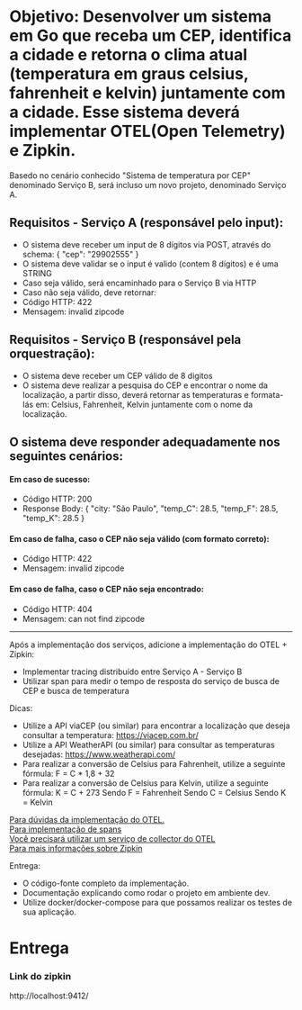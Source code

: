 # Objetivo: Desenvolver um sistema em Go que receba um CEP, identifica a cidade e retorna o clima atual (temperatura em graus celsius, fahrenheit e kelvin) juntamente com a cidade. Esse sistema deverá implementar OTEL(Open Telemetry) e Zipkin.

Basedo no cenário conhecido "Sistema de temperatura por CEP" denominado Serviço B, será incluso um novo projeto, denominado Serviço A.

## Requisitos - Serviço A (responsável pelo input):
* O sistema deve receber um input de 8 dígitos via POST, através do schema:  { "cep": "29902555" }
* O sistema deve validar se o input é valido (contem 8 dígitos) e é uma STRING
* Caso seja válido, será encaminhado para o Serviço B via HTTP
* Caso não seja válido, deve retornar:
* Código HTTP: 422
* Mensagem: invalid zipcode


## Requisitos - Serviço B (responsável pela orquestração):
* O sistema deve receber um CEP válido de 8 digitos
* O sistema deve realizar a pesquisa do CEP e encontrar o nome da localização, a partir disso, deverá retornar as temperaturas e formata-lás em: Celsius, Fahrenheit, Kelvin juntamente com o nome da localização.

## O sistema deve responder adequadamente nos seguintes cenários:

#### Em caso de sucesso:
- Código HTTP: 200
- Response Body: { "city: "São Paulo", "temp_C": 28.5, "temp_F": 28.5, "temp_K": 28.5 }

#### Em caso de falha, caso o CEP não seja válido (com formato correto):
- Código HTTP: 422
- Mensagem: invalid zipcode

#### ​​​Em caso de falha, caso o CEP não seja encontrado:
- Código HTTP: 404
- Mensagem: can not find zipcode

---

Após a implementação dos serviços, adicione a implementação do OTEL + Zipkin:

- Implementar tracing distribuído entre Serviço A - Serviço B
- Utilizar span para medir o tempo de resposta do serviço de busca de CEP e busca de temperatura

Dicas:

- Utilize a API viaCEP (ou similar) para encontrar a localização que deseja consultar a temperatura: https://viacep.com.br/
- Utilize a API WeatherAPI (ou similar) para consultar as temperaturas desejadas: https://www.weatherapi.com/
- Para realizar a conversão de Celsius para Fahrenheit, utilize a seguinte fórmula: F = C * 1,8 + 32
- Para realizar a conversão de Celsius para Kelvin, utilize a seguinte fórmula: K = C + 273
Sendo F = Fahrenheit
Sendo C = Celsius
Sendo K = Kelvin


[Para dúvidas da implementação do OTEL.](https://opentelemetry.io/docs/languages/go/getting-started/)<br>
[Para implementação de spans](https://opentelemetry.io/docs/languages/go/instrumentation/#creating-spans)<br>
[Você precisará utilizar um serviço de collector do OTEL](https://opentelemetry.io/docs/collector/quick-start/)<br>
[Para mais informações sobre Zipkin](https://zipkin.io/)


Entrega:
- O código-fonte completo da implementação.
- Documentação explicando como rodar o projeto em ambiente dev.
- Utilize docker/docker-compose para que possamos realizar os testes de sua aplicação.

# Entrega

### Link do zipkin
http://localhost:9412/